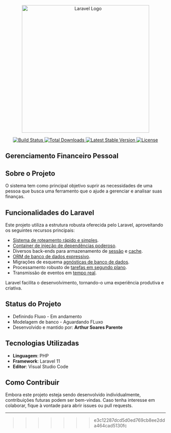 <p align="center">
    <a href="https://laravel.com" target="_blank">
        <img src="https://raw.githubusercontent.com/laravel/art/master/logo-lockup/5%20SVG/2%20CMYK/1%20Full%20Color/laravel-logolockup-cmyk-red.svg" width="400" alt="Laravel Logo">
    </a>
</p>

<p align="center">
    <a href="https://github.com/laravel/framework/actions">
        <img src="https://github.com/laravel/framework/workflows/tests/badge.svg" alt="Build Status">
    </a>
    <a href="https://packagist.org/packages/laravel/framework">
        <img src="https://img.shields.io/packagist/dt/laravel/framework" alt="Total Downloads">
    </a>
    <a href="https://packagist.org/packages/laravel/framework">
        <img src="https://img.shields.io/packagist/v/laravel/framework" alt="Latest Stable Version">
    </a>
    <a href="https://packagist.org/packages/laravel/framework">
        <img src="https://img.shields.io/packagist/l/laravel/framework" alt="License">
    </a>
</p>

## Gerenciamento Financeiro Pessoal
## Sobre o Projeto

O sistema tem como principal objetivo suprir as necessidades de uma pessoa que busca uma ferramento que o ajude a gerenciar e analisar suas finanças.

## Funcionalidades do Laravel

Este projeto utiliza a estrutura robusta oferecida pelo Laravel, aproveitando os seguintes recursos principais:

- [Sistema de roteamento rápido e simples](https://laravel.com/docs/routing).
- [Container de injeção de dependências poderoso](https://laravel.com/docs/container).
- Diversos back-ends para armazenamento de [sessão](https://laravel.com/docs/session) e [cache](https://laravel.com/docs/cache).
- [ORM de banco de dados expressivo](https://laravel.com/docs/eloquent).
- Migrações de esquema [agnósticas de banco de dados](https://laravel.com/docs/migrations).
- Processamento robusto de [tarefas em segundo plano](https://laravel.com/docs/queues).
- Transmissão de eventos em [tempo real](https://laravel.com/docs/broadcasting).

Laravel facilita o desenvolvimento, tornando-o uma experiência produtiva e criativa.

## Status do Projeto

- Definindo Fluxo - Em andamento
- Modelagem de banco - Aguardando FLuxo 
- Desenvolvido e mantido por: **Arthur Soares Parente**

## Tecnologias Utilizadas

- **Linguagem**: PHP
- **Framework**: Laravel 11
- **Editor**: Visual Studio Code

## Como Contribuir

Embora este projeto esteja sendo desenvolvido individualmente, contribuições futuras podem ser bem-vindas. Caso tenha interesse em colaborar, fique à vontade para abrir issues ou pull requests.

---
>>>>>>> e3c12287dcd5d0ed769cb8ee2dda464cad5130fc
